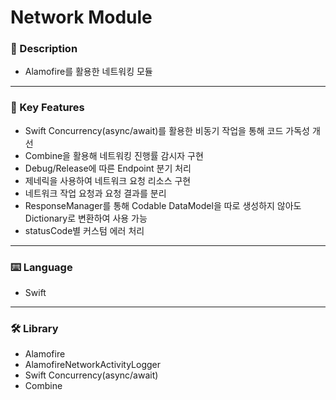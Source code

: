 # Network Module

### 📝 Description
-	Alamofire를 활용한 네트워킹 모듈
***

### 🔎 Key Features
-	Swift Concurrency(async/await)를 활용한 비동기 작업을 통해 코드 가독성 개선
-	Combine을 활용해 네트워킹 진행률 감시자 구현
-	Debug/Release에 따른 Endpoint 분기 처리
- 제네릭을 사용하여 네트워크 요청 리소스 구현
- 네트워크 작업 요청과 요청 결과를 분리
- ResponseManager를 통해 Codable DataModel을 따로 생성하지 않아도 Dictionary로 변환하여 사용 가능
- statusCode별 커스텀 에러 처리
***

### ⌨️ Language
- Swift
***

### 🛠️ Library
- Alamofire
- AlamofireNetworkActivityLogger
- Swift Concurrency(async/await)
- Combine<br><br>
